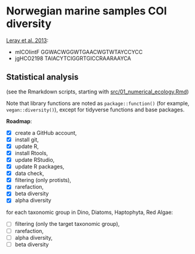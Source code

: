 # Norwegian marine samples COI diversity

[Leray et al. 2013](https://frontiersinzoology.biomedcentral.com/articles/10.1186/1742-9994-10-34):

- mlCOIintF GGWACWGGWTGAACWGTWTAYCCYCC
- jgHCO2198 TAIACYTCIGGRTGICCRAARAAYCA

## Statistical analysis

(see the Rmarkdown scripts, starting with
[src/01\_numerical\_ecology.Rmd](src/01_numerical_ecology.Rmd))

Note that library functions are noted as `package::function()` (for
example, `vegan::diversity()`), except for tidyverse functions and
base packages.


**Roadmap**:

- [x] create a GitHub account,
- [x] install git,
- [x] update R,
- [x] install Rtools,
- [x] update RStudio,
- [x] update R packages,
- [x] data check,
- [x] filtering (only protists),
- [x] rarefaction,
- [x] beta diversity
- [x] alpha diversity

for each taxonomic group in Dino, Diatoms, Haptophyta, Red Algae:

- [ ] filtering (only the target taxonomic group),
- [ ] rarefaction,
- [ ] alpha diversity,
- [ ] beta diversity

